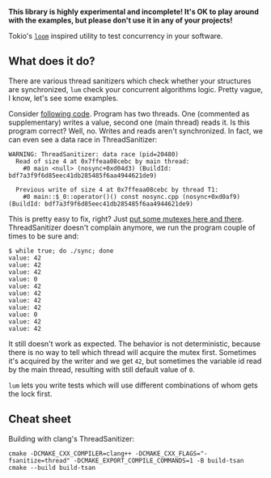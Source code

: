 **This library is highly experimental and incomplete! It's OK to play around with the examples, but please don't use it in any of your projects!**


Tokio's [`loom`](https://docs.rs/loom/latest/loom/) inspired utility to test concurrency in your software.


What does it do?
----------------
There are various thread sanitizers which check whether your structures are synchronized, `lum` check your concurrent algorithms logic. Pretty vague, I know, let's see some examples.

Consider [following code](cases/nosync.cpp). Program has two threads. One (commented as supplementary) writes a value, second one (main thread) reads it. Is this program correct? Well, no. Writes and reads aren't synchronized. In fact, we can even see a data race in ThreadSanitizer:

``` 
WARNING: ThreadSanitizer: data race (pid=20480)
  Read of size 4 at 0x7ffeaa08cebc by main thread:
    #0 main <null> (nosync+0xd04d3) (BuildId: bdf7a3f9f6d85eec41db285485f6aa4944621de9)

  Previous write of size 4 at 0x7ffeaa08cebc by thread T1:
    #0 main::$_0::operator()() const nosync.cpp (nosync+0xd0af9) (BuildId: bdf7a3f9f6d85eec41db285485f6aa4944621de9)
```

This is pretty easy to fix, right? Just [put some mutexes here and there](cases/sync.cpp). ThreadSanitizer doesn't complain anymore, we run the program couple of times to be sure and:

```
$ while true; do ./sync; done
value: 42
value: 42
value: 42
value: 0
value: 42
value: 42
value: 42
value: 42
value: 0
value: 42
value: 42
```

It still doesn't work as expected. The behavior is not deterministic, because there is no way to tell which thread will acquire the mutex first. Sometimes it's acquired by the writer and we get `42`, but sometimes the variable id read by the main thread, resulting with still default value of `0`.

`lum` lets you write tests which will use different combinations of whom gets the lock first.


Cheat sheet
-----------
Building with clang's ThreadSanitizer:
```
cmake -DCMAKE_CXX_COMPILER=clang++ -DCMAKE_CXX_FLAGS="-fsanitize=thread" -DCMAKE_EXPORT_COMPILE_COMMANDS=1 -B build-tsan
cmake --build build-tsan
```
